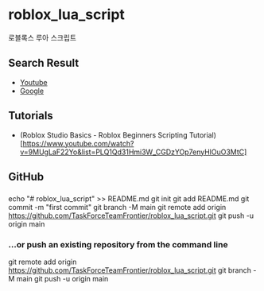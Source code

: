 # roblox_lua_script

로블록스 루아 스크립트

## Search Result

- [Youtube](https://www.youtube.com/results?search_query=roblox+lua+script+tutorial)
- [Google](https://www.google.com/search?q=roblox+lua+script+tutorial)

## Tutorials

- (Roblox Studio Basics - Roblox Beginners Scripting Tutorial)[https://www.youtube.com/watch?v=9MUgLaF22Yo&list=PLQ1Qd31Hmi3W_CGDzYOp7enyHlOuO3MtC]

## GitHub

### 

echo "# roblox_lua_script" >> README.md
git init
git add README.md
git commit -m "first commit"
git branch -M main
git remote add origin https://github.com/TaskForceTeamFrontier/roblox_lua_script.git
git push -u origin main

### …or push an existing repository from the command line

git remote add origin https://github.com/TaskForceTeamFrontier/roblox_lua_script.git
git branch -M main
git push -u origin main